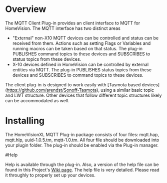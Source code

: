 # Overview

The MQTT Client Plug-in provides an client interface to MQTT for HomeVision. The MQTT interface has two distinct areas

* "External" non-X10 MQTT devices can be controlled and status can be received from them. Actions such as setting Flags or Variables and running macros can be taken based on that status. The plug-in PUBLISHES command topics to these devices and SUBSCRIBES to status topics from these devices.
* X-10 devices defined in HomeVision can be controlled by external entities via MQTT. The plug-in PUBLISHES status topics from these devices and SUBSCRIBES to command topics to these devices.

The client plug-in is designed to work easily with [Tasmota based devices] (https://github.com/arendst/Sonoff-Tasmota), using a similar basic topic and LWT structure. Other devices that follow different topic structures likely can be accommodated as well.

# Installing

The HomeVisionXL MQTT Plug-in package consists of four files: mqtt.hap, mqtt.hlp, uuid-1.0.5.tm, mqtt-1.0.tm.
All four file should be downloaded into your plugin folder.
The plug-in should be enabled via the Plug-in manager.

#Help

Help is available through the plug-in. Also, a version of the help file can be found in this Project's [Wiki page](https://github.com/rebel7580/MQTT-Plug-in-For-HomeVisionXL/wiki/MQTT-Plug-in-Help).
The help file is very detailed. Please read it throughly to properly set up your devices.
